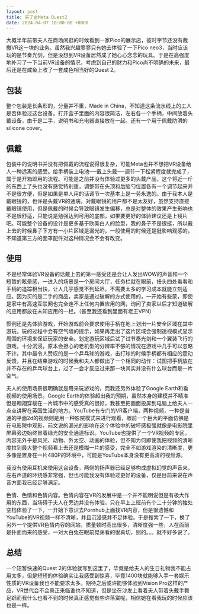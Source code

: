 ```yaml
---
layout: post
title: 买了台Meta Quest2
date: 2024-04-07 10:00:00 +0800
---
```

大概半年前带夫人在商场闲逛的时候看到一家Pico的展示店，彼时字节还没有裁撤VR这一块的业务。虽然我兴趣寥寥只有她去体验了一下Pico neo3，当时应该玩的是节奏光剑，但是没想到VR设备居然成了她心心念念的玩具。于是在高强度地补习了一下当前VR设备的情况，考虑到自己的财力和Pico尚不明确的未来，最后还是在咸鱼上收了一套成色相当好的Quest 2。
## 包装
整个包装是长条形的，分量并不重，Made in China，不知道这条流水线上的工人是否体验过这台设备。打开盒子里面的内容很简洁，左右各一个手柄，中间放着头戴设备，由于是二手，说明书和充电器直接放在一起。还有一个用于佩戴防滑的silicone cover。
## 佩戴
包装中的说明书并没有把佩戴的流程说得很复杂，可能Meta也并不想把VR设备给人一种远离的感受。给手柄装上电池──戴上头戴──调节一下松紧程度就完成了，属于是开箱即用的流程。可能是之前并没有体验过更多的头戴产品，这个将近一斤的东西上了头也没有感觉特别重，调整带在头顶和后脑勺位置各有一个调节起来并不是很方便，但是如果是单人用的话调节一次基本上是一劳永逸的。由于我本人是戴眼镜的，也许是头戴VR的通病，对戴眼镜的用户都不是太友好，虽然支持直接戴眼镜使用，但是佩戴的时候会导致眼镜发生偏移，总是对整体的效果产生影响也不是很舒适，只能说是勉强达到可用的底部，如果要更好的体验建议还是上镜片吧。可能整个设备的设计是更多基于欧美白人的脸型，我的鼻子不是很挺，所以戴上去的时候鼻子下方有一小片区域是漏光的，一般使用的时候还是挺影响观感的，不知道第三方的面罩配件对这种情况会不会有改变。
## 使用
不是经常体验VR设备的话戴上去的第一感受还是会让人发出WOW的声音和一个短暂的眩晕感，一进入的场景是一个房间大厅，任务栏就在眼前，扭头四处看看和手柄的追踪相当快，让人几乎感觉不到延迟。不需要太多的学习成本就能立刻适应。因为买的是二手的商品，卖家是通过破解的方式使用的，一开始有些蒙，即使是家中有高速互联网也完全连不上任何内置应用的网，询问了卖家以后才知道破解的应用都放在未知应用的一栏。（甚至我还看到里面有老王VPN）

惯例还是先体验游戏，开始游戏前会要求使用手柄在地上划出一片安全区域在其中游玩，玩的过程中会有空气墙的提示，如果再走出了这片区域会强制透视模式显示周围的环境来保证玩家的安全。划定游玩区域后试了试节奏光剑和一个翼装飞行的游戏，十分沉浸，原本会担心的老机型的分辨率不够的情况在游戏中几乎可以忽略不计。其中最令人赞叹的是一个乒乓球的游戏，击打球的时候手柄都有相应的震动反馈，并且在结束游戏的时候我和夫人都做出了一个相同的动作：试图把手柄放在并不存在的乒乓球台上，过了一会才反应过来那一块其实并没有什么球台而是一片空气。

夫人的使用场景很明确就是用来玩游戏的，而我还另外体验了Google Earth和看视频的使用场景。Google Earth的体验超出我的预期，虽然本身的建模并不精准但是翱翔穿梭在一片城市中的感受真的很好，我甚至把画面投屏到电脑上给夫人一点点讲解在英国生活的地方。YouTube有专门的VR客户端，两种视频，一种是普通的平面2d的视频则是用一种影院模式来进行观看，眼前一个巨大的平面仿佛是在电影院中观影，前文说的漏光的影响在这个体验中的破坏感极强就像是电影院里屏幕旁边始终冒着绿光的安全通道标识。YouTube也提供了一个VR视频的专区，内容无外乎是风光、动物、外太空、动画的体验，但不知为何即使我把视频的清晰度拉到最大整个视频看上去还是模糊一片的感受，完全不如游戏渲染的清晰度，更多像是置身在一片480P的环境中，可能是YouTube本身没有更高清的视频源。

我没有使用耳机来使用这台设备，两侧的扬声器已经足够构成虚拟幻觉的声音来，左右声道的环绕感非常强，但也可能我没有体验过更好的设备，仅是目前来说在声音方面我已经足够满足。

色情、色情和色情内容。色情内容在VR的发展中是一个并不能明说但是有极大作用的东西，当场碍于夫人在旁边并没有体验，只在早上上班前有个二十分钟的独处空档体验了一下，一开始下意识去Pornhub上面找VR内容，但是很遗憾和YouTube的VR视频一样不清晰，并且沉浸感并不足体验。于是搜索了一下，换了另外一个提供VR色情内容的网站，质量顿时高出很多，清晰度强一些，人在面前是扑面而来的感受，一对大白兔在眼前晃荡看的很真切，别的。。。就不好多说了。
## 总结
一个短暂快速的Quest 2的体验就写到这里了，毕竟是给夫人的生日礼物我不能占用太多，但是短短的体验确实让我感受到惊喜，毕竟1400块就能够入手一套娱乐性质的VR设备我也不能要求太多。期待之后或许能够体验到Vision Pro这样的产品，VR世代会不会真正来临谁也不知道，但是坐在沙发上看着夫人带着头戴手舞足蹈而我什么也看不到的时候真正感觉有些许落寞呢，相信她在看我玩的时候应该也是一样。


